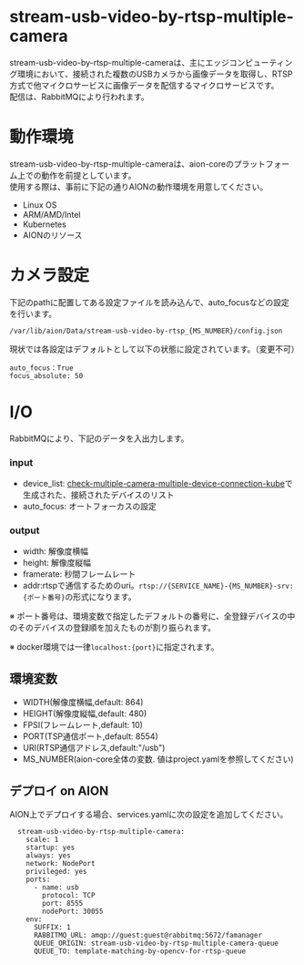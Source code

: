 # stream-usb-video-by-rtsp-multiple-camera
stream-usb-video-by-rtsp-multiple-cameraは、主にエッジコンピューティング環境において、接続された複数のUSBカメラから画像データを取得し、RTSP方式で他マイクロサービスに画像データを配信するマイクロサービスです。  
配信は、RabbitMQにより行われます。  

# 動作環境   
stream-usb-video-by-rtsp-multiple-cameraは、aion-coreのプラットフォーム上での動作を前提としています。  
使用する際は、事前に下記の通りAIONの動作環境を用意してください。  
 
* Linux OS  
* ARM/AMD/Intel     
* Kubernetes  
* AIONのリソース    

# カメラ設定
下記のpathに配置してある設定ファイルを読み込んで、auto_focusなどの設定を行います。

`/var/lib/aion/Data/stream-usb-video-by-rtsp_{MS_NUMBER}/config.json`

現状では各設定はデフォルトとして以下の状態に設定されています。（変更不可）
```
auto_focus：True
focus_absolute: 50
```

# I/O
RabbitMQにより、下記のデータを入出力します。
### input

* device_list: [check-multiple-camera-multiple-device-connection-kube](https://github.com/latonaio/check-multiple-camera-multiple-device-connection-kube)で生成された、接続されたデバイスのリスト
* auto_focus: オートフォーカスの設定

### output
- width: 解像度横幅 
- height: 解像度縦幅 
- framerate: 秒間フレームレート
- addr:rtspで通信するためのuri。`rtsp://{SERVICE_NAME}-{MS_NUMBER}-srv:{ポート番号}`の形式になります。

※ ポート番号は、環境変数で指定したデフォルトの番号に、全登録デバイスの中のそのデバイスの登録順を加えたものが割り振られます。

※ docker環境では一律`localhost:{port}`に指定されます。


## 環境変数
- WIDTH(解像度横幅,default: 864)
- HEIGHT(解像度縦幅,default: 480)
- FPSI(フレームレート,default: 10)
- PORT(TSP通信ポート,default: 8554)
- URI(RTSP通信アドレス,default:"/usb")
- MS_NUMBER(aion-core全体の変数. 値はproject.yamlを参照してください)

## デプロイ on AION
AION上でデプロイする場合、services.yamlに次の設定を追加してください。
```
  stream-usb-video-by-rtsp-multiple-camera:
    scale: 1
    startup: yes
    always: yes
    network: NodePort
    privileged: yes
    ports:
      - name: usb
        protocol: TCP
        port: 8555
        nodePort: 30055
    env:
      SUFFIX: 1
      RABBITMQ_URL: amqp://guest:guest@rabbitmq:5672/famanager
      QUEUE_ORIGIN: stream-usb-video-by-rtsp-multiple-camera-queue
      QUEUE_TO: template-matching-by-opencv-for-rtsp-queue
```